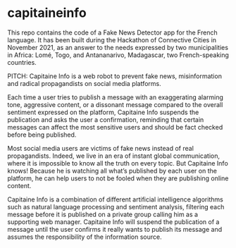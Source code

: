 # capitaineinfo
This repo contains the code of a Fake News Detector app for the French language. It has been built during the Hackathon of Connective Cities in November 2021, as an answer to the needs expressed by two municipalities in Africa: Lomé, Togo, and Antananarivo, Madagascar, two French-speaking countries. 


PITCH:
Capitaine Info is a web robot to prevent fake news, misinformation and radical propagandists on social media platforms. 

Each time a user tries to publish a message with an exaggerating alarming tone, aggressive content, or a dissonant message compared to the overall sentiment expressed on the platform, Capitaine Info suspends the publication and asks the user a confirmation, reminding that certain messages can affect the most sensitive users and should be fact checked before being published.

Most social media users are victims of fake news instead of real propagandists. Indeed, we live in an era of instant global communication, where it is impossible to know all the truth on every topic. But Capitaine Info knows! Because he is watching all what’s published by each user on the platform, he can help users to not be fooled when they are publishing online content.

Capitaine Info is a combination of different artificial intelligence algorithms such as natural language processing and sentiment analysis, filtering each message before it is published on a private group calling him as a supporting web manager. Capitaine Info will suspend the publication of a message until the user confirms it really wants to publish its message and assumes the responsibility of the information source.
